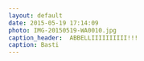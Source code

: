 ```yaml
---
layout: default
date: 2015-05-19 17:14:09
photo: IMG-20150519-WA0010.jpg
caption_header:  ABBELLIIIIIIIIII!!!
caption: Basti
---
```

